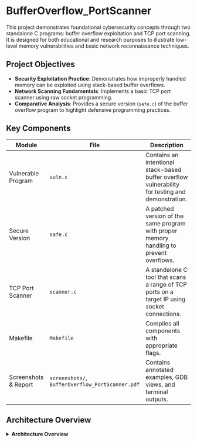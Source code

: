 # BufferOverflow_PortScanner

This project demonstrates foundational cybersecurity concepts through two standalone C programs: buffer overflow exploitation and TCP port scanning. It is designed for both educational and research purposes to illustrate low-level memory vulnerabilities and basic network reconnaissance techniques.

## Project Objectives

- **Security Exploitation Practice**: Demonstrates how improperly handled memory can be exploited using stack-based buffer overflows.
- **Network Scanning Fundamentals**: Implements a basic TCP port scanner using raw socket programming.
- **Comparative Analysis**: Provides a secure version (`safe.c`) of the buffer overflow program to highlight defensive programming practices.

## Key Components

| Module       | File        | Description |
|--------------|-------------|-------------|
| Vulnerable Program | `vuln.c` | Contains an intentional stack-based buffer overflow vulnerability for testing and demonstration. |
| Secure Version | `safe.c` | A patched version of the same program with proper memory handling to prevent overflows. |
| TCP Port Scanner | `scanner.c` | A standalone C tool that scans a range of TCP ports on a target IP using socket connections. |
| Makefile | `Makefile` | Compiles all components with appropriate flags. |
| Screenshots & Report | `screenshots/`, `BufferOverflow_PortScanner.pdf` | Contains annotated examples, GDB views, and terminal outputs. |

## Architecture Overview

<details>
<summary><strong>Architecture Overview</strong></summary>

```bash
BufferOverflow_PortScanner/
├── vuln.c                      # Vulnerable buffer overflow demo
├── safe.c                      # Secure version with input protection
├── scanner.c                   # TCP port scanner via socket programming
├── screenshots/                # GDB and terminal capture images
├── BufferOverflow_PortScanner.pdf  # Full write-up with explanations
├── Makefile                    # Compiler instructions
├── .gitignore
└── README.md                   # Project documentation
</details>

Build & Run Instructions
1. Compile All Binaries
bash
Copy
Edit
make
This compiles:

vuln from vuln.c

safe from safe.c

scanner from scanner.c

2. Buffer Overflow Demonstration
bash
Copy
Edit
./vuln
Follow the instructions in the PDF report to trigger and inspect the overflow using gdb.

To run the safe version:

bash
Copy
Edit
./safe
3. TCP Port Scanning
bash
Copy
Edit
./scanner <target_ip> <start_port> <end_port>
Example:

bash
Copy
Edit
./scanner 127.0.0.1 20 100
Academic Relevance
This project illustrates core system-level and security concepts relevant to:

Computer Systems: Stack memory layout, compilation, and debugging with GDB.

Cybersecurity: Common memory vulnerabilities and basic mitigation.

Computer Networks: TCP socket creation and connection attempts across port ranges.

It can serve as a foundation for further topics in exploit development, secure coding, or automated reconnaissance tooling.

Documentation
For detailed explanations, memory diagrams, terminal outputs, and screenshots, please refer to the PDF report:

📄 BufferOverflow_PortScanner.pdf
